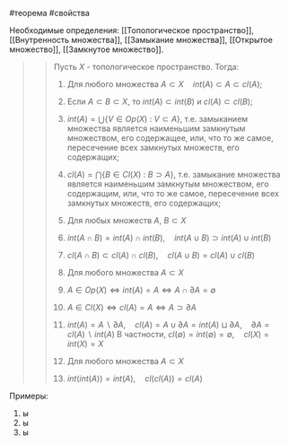#теорема #свойства

Необходимые определения: [[Топологическое пространство]], [[Внутренность множества]], [[Замыкание множества]], [[Открытое множество]], [[Замкнутое множество]].

>>Пусть $X$ - топологическое пространство. Тогда:
>>1) Для любого множества $A \subset X \quad int(A)\subset A\subset cl(A)$;
>>
>>2) Если $A\subset B\subset X$, то $int(A)\subset int(B)$ и $cl(A)\subset cl(B)$;
>>
>>3) $int(A)=\bigcup \{V \in Op(X)~:~V \subset A\}$, 
>>	т.е. замыканием множества является наименьшим замкнутым множеством, его содержащее, или, что то же самое, пересечение всех замкнутых множеств, его содержащих;
>>	
>>4) $cl(A)=\bigcap \{B \in Cl(X)~:~B \supset A\}$, 
>>	т.е. замыкание множества является наименьшим замкнутым множеством, его содержащим, или, что то же самое, пересечение всех замкнутых множеств, его содержащих;
>>	
>>5) Для любых множеств $A,~B\subset X$
>>	1) $int(A\cap B)=int(A)\cap int(B), \quad int(A\cup B) \supset int(A)\cup int(B)$
>>	2) $cl(A\cap B)\subset cl(A)\cap cl(B), \quad cl(A\cup B)=cl(A)\cup cl(B)$
>>	
>>6) Для любого множества $A\subset X$
>>	1) $A \in Op(X) \iff int(A)=A \iff A\cap \partial A = \emptyset$
>>	2) $A \in Cl(X) \iff cl(A) = A \iff A\supset \partial A$
>>	3) $int(A) = A~\backslash~\partial A, \quad cl(A)=A\cup \partial A = int(A) \sqcup \partial A, \quad \partial A = cl(A)~\backslash~int(A)$
>>	В частности, $cl(\emptyset)=int(\emptyset)=\emptyset, \quad cl(X)=int(X)=X$
>>	
>>7) Для любого множества $A\subset X$
>>	1) $int(int(A))=int(A), \quad cl(cl(A))=cl(A)$

Примеры:
1) ы
2) ы
3) ы